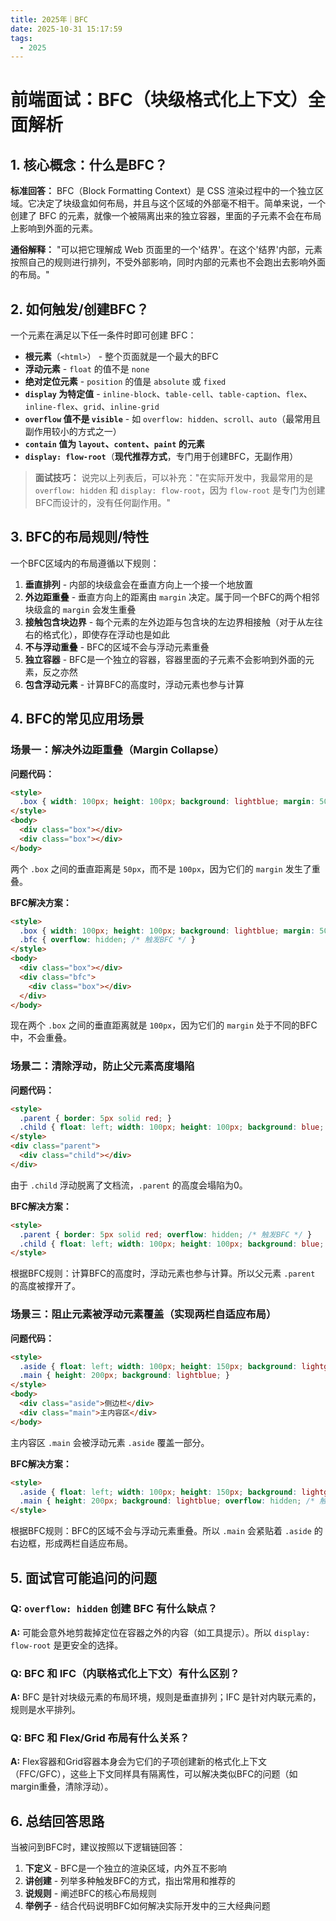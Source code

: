 ```yaml
---
title: 2025年｜BFC
date: 2025-10-31 15:17:59
tags:
  - 2025
---
```


# 前端面试：BFC（块级格式化上下文）全面解析

## 1. 核心概念：什么是BFC？

**标准回答：**
BFC（Block Formatting Context）是 CSS 渲染过程中的一个独立区域。它决定了块级盒如何布局，并且与这个区域的外部毫不相干。简单来说，一个创建了 BFC 的元素，就像一个被隔离出来的独立容器，里面的子元素不会在布局上影响到外面的元素。

**通俗解释：**
"可以把它理解成 Web 页面里的一个'结界'。在这个'结界'内部，元素按照自己的规则进行排列，不受外部影响，同时内部的元素也不会跑出去影响外面的布局。"

## 2. 如何触发/创建BFC？

一个元素在满足以下任一条件时即可创建 BFC：

- **根元素**（`<html>`） - 整个页面就是一个最大的BFC
- **浮动元素** - `float` 的值不是 `none`
- **绝对定位元素** - `position` 的值是 `absolute` 或 `fixed`
- **`display` 为特定值** - `inline-block`、`table-cell`、`table-caption`、`flex`、`inline-flex`、`grid`、`inline-grid`
- **`overflow` 值不是 `visible`** - 如 `overflow: hidden`、`scroll`、`auto`（最常用且副作用较小的方式之一）
- **`contain` 值为 `layout`、`content`、`paint` 的元素**
- **`display: flow-root`**（**现代推荐方式**，专门用于创建BFC，无副作用）

> **面试技巧：** 说完以上列表后，可以补充："在实际开发中，我最常用的是 `overflow: hidden` 和 `display: flow-root`，因为 `flow-root` 是专门为创建BFC而设计的，没有任何副作用。"

## 3. BFC的布局规则/特性

一个BFC区域内的布局遵循以下规则：

1. **垂直排列** - 内部的块级盒会在垂直方向上一个接一个地放置
2. **外边距重叠** - 垂直方向上的距离由 `margin` 决定。属于同一个BFC的两个相邻块级盒的 `margin` 会发生重叠
3. **接触包含块边界** - 每个元素的左外边距与包含块的左边界相接触（对于从左往右的格式化），即使存在浮动也是如此
4. **不与浮动重叠** - BFC的区域不会与浮动元素重叠
5. **独立容器** - BFC是一个独立的容器，容器里面的子元素不会影响到外面的元素，反之亦然
6. **包含浮动元素** - 计算BFC的高度时，浮动元素也参与计算

## 4. BFC的常见应用场景

### 场景一：解决外边距重叠（Margin Collapse）

**问题代码：**
```html
<style>
  .box { width: 100px; height: 100px; background: lightblue; margin: 50px; }
</style>
<body>
  <div class="box"></div>
  <div class="box"></div>
</body>
```
两个 `.box` 之间的垂直距离是 `50px`，而不是 `100px`，因为它们的 `margin` 发生了重叠。

**BFC解决方案：**
```html
<style>
  .box { width: 100px; height: 100px; background: lightblue; margin: 50px; }
  .bfc { overflow: hidden; /* 触发BFC */ }
</style>
<body>
  <div class="box"></div>
  <div class="bfc">
    <div class="box"></div>
  </div>
</body>
```
现在两个 `.box` 之间的垂直距离就是 `100px`，因为它们的 `margin` 处于不同的BFC中，不会重叠。

### 场景二：清除浮动，防止父元素高度塌陷

**问题代码：**
```html
<style>
  .parent { border: 5px solid red; }
  .child { float: left; width: 100px; height: 100px; background: blue; }
</style>
<div class="parent">
  <div class="child"></div>
</div>
```
由于 `.child` 浮动脱离了文档流，`.parent` 的高度会塌陷为0。

**BFC解决方案：**
```html
<style>
  .parent { border: 5px solid red; overflow: hidden; /* 触发BFC */ }
  .child { float: left; width: 100px; height: 100px; background: blue; }
</style>
```
根据BFC规则：计算BFC的高度时，浮动元素也参与计算。所以父元素 `.parent` 的高度被撑开了。

### 场景三：阻止元素被浮动元素覆盖（实现两栏自适应布局）

**问题代码：**
```html
<style>
  .aside { float: left; width: 100px; height: 150px; background: lightgreen; }
  .main { height: 200px; background: lightblue; }
</style>
<body>
  <div class="aside">侧边栏</div>
  <div class="main">主内容区</div>
</body>
```
主内容区 `.main` 会被浮动元素 `.aside` 覆盖一部分。

**BFC解决方案：**
```html
<style>
  .aside { float: left; width: 100px; height: 150px; background: lightgreen; }
  .main { height: 200px; background: lightblue; overflow: hidden; /* 触发BFC */ }
</style>
```
根据BFC规则：BFC的区域不会与浮动元素重叠。所以 `.main` 会紧贴着 `.aside` 的右边框，形成两栏自适应布局。

## 5. 面试官可能追问的问题

### Q: `overflow: hidden` 创建 BFC 有什么缺点？
**A:** 可能会意外地剪裁掉定位在容器之外的内容（如工具提示）。所以 `display: flow-root` 是更安全的选择。

### Q: BFC 和 IFC（内联格式化上下文）有什么区别？
**A:** BFC 是针对块级元素的布局环境，规则是垂直排列；IFC 是针对内联元素的，规则是水平排列。

### Q: BFC 和 Flex/Grid 布局有什么关系？
**A:** Flex容器和Grid容器本身会为它们的子项创建新的格式化上下文（FFC/GFC），这些上下文同样具有隔离性，可以解决类似BFC的问题（如margin重叠，清除浮动）。

## 6. 总结回答思路

当被问到BFC时，建议按照以下逻辑链回答：

1. **下定义** - BFC是一个独立的渲染区域，内外互不影响
2. **讲创建** - 列举多种触发BFC的方式，指出常用和推荐的
3. **说规则** - 阐述BFC的核心布局规则
4. **举例子** - 结合代码说明BFC如何解决实际开发中的三大经典问题
